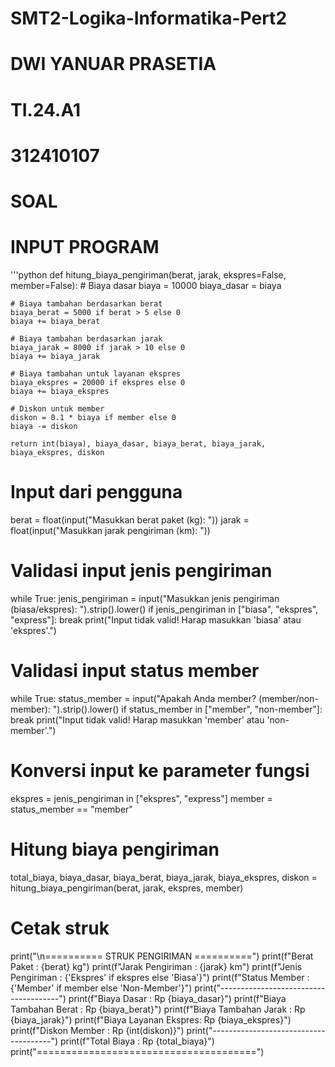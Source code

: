 # SMT2-Logika-Informatika-Pert2
# DWI YANUAR PRASETIA
# TI.24.A1
# 312410107
# SOAL


# INPUT PROGRAM
'''python
def hitung_biaya_pengiriman(berat, jarak, ekspres=False, member=False):
    # Biaya dasar
    biaya = 10000
    biaya_dasar = biaya
    
    # Biaya tambahan berdasarkan berat
    biaya_berat = 5000 if berat > 5 else 0
    biaya += biaya_berat
    
    # Biaya tambahan berdasarkan jarak
    biaya_jarak = 8000 if jarak > 10 else 0
    biaya += biaya_jarak
    
    # Biaya tambahan untuk layanan ekspres
    biaya_ekspres = 20000 if ekspres else 0
    biaya += biaya_ekspres
    
    # Diskon untuk member
    diskon = 0.1 * biaya if member else 0
    biaya -= diskon
    
    return int(biaya), biaya_dasar, biaya_berat, biaya_jarak, biaya_ekspres, diskon

# Input dari pengguna
berat = float(input("Masukkan berat paket (kg): "))
jarak = float(input("Masukkan jarak pengiriman (km): "))

# Validasi input jenis pengiriman
while True:
    jenis_pengiriman = input("Masukkan jenis pengiriman (biasa/ekspres): ").strip().lower()
    if jenis_pengiriman in ["biasa", "ekspres", "express"]:
        break
    print("Input tidak valid! Harap masukkan 'biasa' atau 'ekspres'.")

# Validasi input status member
while True:
    status_member = input("Apakah Anda member? (member/non-member): ").strip().lower()
    if status_member in ["member", "non-member"]:
        break
    print("Input tidak valid! Harap masukkan 'member' atau 'non-member'.")

# Konversi input ke parameter fungsi
ekspres = jenis_pengiriman in ["ekspres", "express"]
member = status_member == "member"

# Hitung biaya pengiriman
total_biaya, biaya_dasar, biaya_berat, biaya_jarak, biaya_ekspres, diskon = hitung_biaya_pengiriman(berat, jarak, ekspres, member)

# Cetak struk
print("\n========== STRUK PENGIRIMAN ==========")
print(f"Berat Paket          : {berat} kg")
print(f"Jarak Pengiriman     : {jarak} km")
print(f"Jenis Pengiriman     : {'Ekspres' if ekspres else 'Biasa'}")
print(f"Status Member        : {'Member' if member else 'Non-Member'}")
print("--------------------------------------")
print(f"Biaya Dasar          : Rp {biaya_dasar}")
print(f"Biaya Tambahan Berat : Rp {biaya_berat}")
print(f"Biaya Tambahan Jarak : Rp {biaya_jarak}")
print(f"Biaya Layanan Ekspres: Rp {biaya_ekspres}")
print(f"Diskon Member        : Rp {int(diskon)}")
print("--------------------------------------")
print(f"Total Biaya          : Rp {total_biaya}")
print("======================================")
